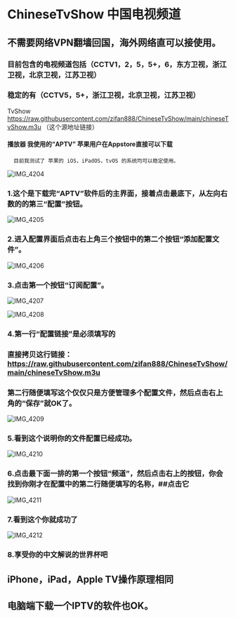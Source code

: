 # ChineseTvShow 中国电视频道
## 不需要网络VPN翻墙回国，海外网络直可以接使用。
### 目前包含的电视频道包括（CCTV1，2，5，5+，6，东方卫视，浙江卫视，北京卫视，江苏卫视）
### 稳定的有（CCTV5，5+，浙江卫视，北京卫视，江苏卫视）
TvShow
https://raw.githubusercontent.com/zifan888/ChineseTvShow/main/chineseTvShow.m3u （这个源地址链接）

#### 播放器  我使用的“APTV” 苹果用户在Appstore直接可以下载
      目前我测试了 苹果的 iOS，iPadOS，tvOS 的系统均可以稳定使用。
![IMG_4204](https://user-images.githubusercontent.com/48973719/203270374-c5ed317c-8d74-4e5a-a91c-8bf37ada5561.PNG)
### 1.这个是下载完“APTV”软件后的主界面，接着点击最底下，从左向右数的的第三“配置”按钮。
![IMG_4205](https://user-images.githubusercontent.com/48973719/203270407-2cffa1c4-066e-4d21-8359-d84a2dd5f6ae.PNG)
### 2.进入配置界面后点击右上角三个按钮中的第二个按钮“添加配置文件”。
![IMG_4206](https://user-images.githubusercontent.com/48973719/203270414-fe30718a-130a-45b8-a9b9-4fbb7de7c145.PNG)
### 3.点击第一个按钮“订阅配置”。
![IMG_4207](https://user-images.githubusercontent.com/48973719/203270424-b455c24c-46e7-4784-a14e-889d21ccb6b1.PNG)

![IMG_4208](https://user-images.githubusercontent.com/48973719/203270430-9360c4ee-591f-4255-96fc-959332dc9b74.PNG)
### 4.第一行“配置链接”是必须填写的
###   直接拷贝这行链接： https://raw.githubusercontent.com/zifan888/ChineseTvShow/main/chineseTvShow.m3u
###   第二行随便填写这个仅仅只是方便管理多个配置文件，然后点击右上角的“保存”就OK了。
![IMG_4209](https://user-images.githubusercontent.com/48973719/203270447-c07e607f-291c-427a-8b9f-a3042bfa42f4.PNG)
### 5.看到这个说明你的文件配置已经成功。
![IMG_4210](https://user-images.githubusercontent.com/48973719/203270462-67de2af0-38ae-46ae-90e3-e76b6ca6e812.PNG)
### 6.点击最下面一排的第一个按钮“频道”，然后点击右上的按钮，你会找到你刚才在配置中的第二行随便填写的名称，##点击它
![IMG_4211](https://user-images.githubusercontent.com/48973719/203270467-f1727758-3e81-4d7a-b162-ebe593c7bb61.PNG)
### 7.看到这个你就成功了
![IMG_4212](https://user-images.githubusercontent.com/48973719/203270496-57c22823-bd91-481a-aa8d-8404a0bb6e3f.PNG)
### 8.享受你的中文解说的世界杯吧

 ## iPhone，iPad，Apple TV操作原理相同
 ## 电脑端下载一个IPTV的软件也OK。
